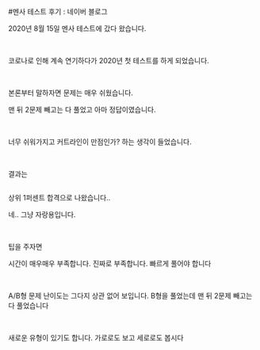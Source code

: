 #멘사 테스트 후기 : 네이버 블로그
<div class="wrap_rabbit pcol2 _param(1) _postViewArea222071017479" id="post-view222071017479">
<!-- Rabbit HTML --><div class="se-viewer se-theme-default" lang="ko-KR">
<!-- SE_DOC_HEADER_END -->
<div class="se-main-container">
<div class="se-component se-text se-l-default" id="SE-571f5243-e012-4aa3-bbe6-865b36b808df">
<div class="se-component-content">
<div class="se-section se-section-text se-l-default">
<div class="se-module se-module-text">
<!-- SE-TEXT { --><p class="se-text-paragraph se-text-paragraph-align-" id="SE-b581b315-dbbd-4f3a-a393-6c7c0e2d837b" style=""><span class="se-fs- se-ff-" id="SE-ad85ccde-8b1b-47a9-b126-cf483d0c1f4e" style="">2020년 8월 15일 멘사 테스트에 갔다 왔습니다.</span></p><!-- } SE-TEXT --><!-- SE-TEXT { --><p class="se-text-paragraph se-text-paragraph-align-" id="SE-b8d7ed6b-0c4c-4f0e-81de-9bb9fff6caea" style=""><span class="se-fs- se-ff-" id="SE-05c1b48b-911e-4f25-b1d2-9162e4108e6e" style="">​</span></p><!-- } SE-TEXT --><!-- SE-TEXT { --><p class="se-text-paragraph se-text-paragraph-align-" id="SE-c3334c75-371e-4be2-b999-057b90721813" style=""><span class="se-fs- se-ff-" id="SE-f51948b2-5e5c-4e68-88c7-b0ec67b221e9" style="">코로나로 인해 계속 연기하다가 2020년 첫 테스트를 하게 되었습니다.</span></p><!-- } SE-TEXT --><!-- SE-TEXT { --><p class="se-text-paragraph se-text-paragraph-align-" id="SE-6355c824-8d49-4c7f-9b38-bac6cc9df996" style=""><span class="se-fs- se-ff-" id="SE-05c4c512-6003-4a13-9e79-1ffe1eb47c72" style="">​</span></p><!-- } SE-TEXT --><!-- SE-TEXT { --><p class="se-text-paragraph se-text-paragraph-align-" id="SE-4fc54c29-09c6-42b1-9eb2-9c1828e90f58" style=""><span class="se-fs- se-ff-" id="SE-28183cee-cf59-4e42-8647-3ee2b5c2e948" style="">본론부터 말하자면 문제는 매우 쉬웠습니다. </span></p><!-- } SE-TEXT --><!-- SE-TEXT { --><p class="se-text-paragraph se-text-paragraph-align-" id="SE-4370000c-bd78-42b7-aa1c-2934c0c4003d" style=""><span class="se-fs- se-ff-" id="SE-99348329-9bd1-4ed3-9085-7e446f6522a9" style="">맨 뒤 2문제 빼고는 다 풀었고 아마 정답이였습니다.</span></p><!-- } SE-TEXT --><!-- SE-TEXT { --><p class="se-text-paragraph se-text-paragraph-align-" id="SE-a0751d02-cae4-408a-b5e2-46d5e1e6e7c7" style=""><span class="se-fs- se-ff-" id="SE-4fd9e7d8-3a90-4648-b09c-4cdf404053c6" style="">​</span></p><!-- } SE-TEXT --><!-- SE-TEXT { --><p class="se-text-paragraph se-text-paragraph-align-" id="SE-8f0320ac-f7ef-4689-899b-825507f31c85" style=""><span class="se-fs- se-ff-" id="SE-0200e6b1-d18a-4d99-b324-e4a5ff40e5a6" style="">너무 쉬워가지고 커트라인이 만점인가? 하는 생각이 들었습니다.</span></p><!-- } SE-TEXT --><!-- SE-TEXT { --><p class="se-text-paragraph se-text-paragraph-align-" id="SE-62cf0949-3af8-4ae8-b8ab-1da1936f96b7" style=""><span class="se-fs- se-ff-" id="SE-f3e72ba0-9bc1-442c-9999-e40caa29833c" style="">​</span></p><!-- } SE-TEXT --><!-- SE-TEXT { --><p class="se-text-paragraph se-text-paragraph-align-" id="SE-5706189b-d0eb-458a-b761-c19883097983" style=""><span class="se-fs- se-ff-" id="SE-47daa3fe-56da-4e06-9566-b2656d38c9a4" style="">결과는 </span></p><!-- } SE-TEXT -->
</div>
</div>
</div>
</div> <div class="se-component se-image se-l-default" id="SE-93fe6035-e77d-44c3-be8e-762bb0b61ca7">
<div class="se-component-content se-component-content-fit">
<div class="se-section se-section-image se-l-default se-section-align-">
<div class="se-module se-module-image" style="">
<a class="se-module-image-link __se_image_link __se_link" data-linkdata='{"id" : "SE-93fe6035-e77d-44c3-be8e-762bb0b61ca7", "src" : "https://postfiles.pstatic.net/MjAyMDA4MjZfMzMg/MDAxNTk4MzcxODAxODA0.81bY6T9DEccrYYvkPs3QPQOfELWk-d-soIfSGbBrW6Ig.FoCeIq8kfQqM8J4-PJyHcG3GM0-jwfi9gG-fNGzhXywg.JPEG.dls32208/캡쳐1.jpg", "linkUse" : "false", "link" : ""}' data-linktype="img" href="#" onclick="return false;" style="">
<img alt="" class="se-image-resource" data-height="403" data-lazy-src="https://postfiles.pstatic.net/MjAyMDA4MjZfMzMg/MDAxNTk4MzcxODAxODA0.81bY6T9DEccrYYvkPs3QPQOfELWk-d-soIfSGbBrW6Ig.FoCeIq8kfQqM8J4-PJyHcG3GM0-jwfi9gG-fNGzhXywg.JPEG.dls32208/캡쳐1.jpg?type=w966" data-width="693" src="https://postfiles.pstatic.net/MjAyMDA4MjZfMzMg/MDAxNTk4MzcxODAxODA0.81bY6T9DEccrYYvkPs3QPQOfELWk-d-soIfSGbBrW6Ig.FoCeIq8kfQqM8J4-PJyHcG3GM0-jwfi9gG-fNGzhXywg.JPEG.dls32208/캡쳐1.jpg?type=w80_blur">
</img></a>
</div>
</div>
</div>
</div>
<div class="se-component se-text se-l-default" id="SE-2ffee8c4-c777-4592-a645-cb70509f58a7">
<div class="se-component-content">
<div class="se-section se-section-text se-l-default">
<div class="se-module se-module-text">
<!-- SE-TEXT { --><p class="se-text-paragraph se-text-paragraph-align-" id="SE-e13e7e22-bfd3-418d-b504-a080ae6853c4" style=""><span class="se-fs- se-ff-" id="SE-865e7404-6c7e-491e-b641-5df6b1a413e7" style="">상위 1퍼센트 합격으로 나왔습니다..</span></p><!-- } SE-TEXT --><!-- SE-TEXT { --><p class="se-text-paragraph se-text-paragraph-align-" id="SE-9e3d8b0e-ef23-4c39-b3da-345e1a3f850d" style=""><span class="se-fs- se-ff-" id="SE-9b330908-e343-4e08-9bdb-e9b4175d96f5" style="">네.. 그냥 자랑용입니다.</span></p><!-- } SE-TEXT --><!-- SE-TEXT { --><p class="se-text-paragraph se-text-paragraph-align-" id="SE-8cb86ae2-117c-4cbe-aa32-fedde75b9b02" style=""><span class="se-fs- se-ff-" id="SE-8c9891fd-9aad-4818-8240-992c3efd39f2" style="">​</span></p><!-- } SE-TEXT --><!-- SE-TEXT { --><p class="se-text-paragraph se-text-paragraph-align-" id="SE-f2e1bdc2-5e4e-4efe-818c-026d3b156e4b" style=""><span class="se-fs- se-ff-" id="SE-7233759b-b325-4638-a9a9-61c912239598" style="">팁을 주자면</span></p><!-- } SE-TEXT --><!-- SE-TEXT { --><p class="se-text-paragraph se-text-paragraph-align-" id="SE-31b3dd17-a346-4648-bd47-79d446ee1a58" style=""><span class="se-fs- se-ff-" id="SE-dfe024d5-e356-449b-b4a1-518b7247ddb0" style="">시간이 매우매우 부족합니다. 진짜로 부족합니다. 빠르게 풀어야 합니다</span></p><!-- } SE-TEXT --><!-- SE-TEXT { --><p class="se-text-paragraph se-text-paragraph-align-" id="SE-443e5158-e73a-4833-a145-f20adf64892d" style=""><span class="se-fs- se-ff-" id="SE-bfd6291a-65f6-4228-95b8-1223a609d997" style="">​</span></p><!-- } SE-TEXT --><!-- SE-TEXT { --><p class="se-text-paragraph se-text-paragraph-align-" id="SE-ba368823-646f-4779-bcea-8c41e622d0a6" style=""><span class="se-fs- se-ff-" id="SE-ca0f32bf-2aef-45f3-baf8-5bf79e9dc998" style="">A/B형 문제 난이도는 그다지 상관 없어 보입니다. B형을 풀었는데 맨 뒤 2문제 빼고는 다 풀었습니다</span></p><!-- } SE-TEXT --><!-- SE-TEXT { --><p class="se-text-paragraph se-text-paragraph-align-" id="SE-daebf079-4be0-4c4b-a023-fe4ae8694694" style=""><span class="se-fs- se-ff-" id="SE-fdf6187c-e086-443d-b82e-cca2d6fc070a" style="">​</span></p><!-- } SE-TEXT --><!-- SE-TEXT { --><p class="se-text-paragraph se-text-paragraph-align-" id="SE-2c72788d-e763-486b-8111-ffe55d7f8081" style=""><span class="se-fs- se-ff-" id="SE-7b23cd58-5656-433b-b449-e5670da6f05e" style="">새로운 유형이 있기도 합니다. 가로로도 보고 세로로도 봅시다</span></p><!-- } SE-TEXT -->
</div>
</div>
</div>
</div> </div>
</div>
</div>
